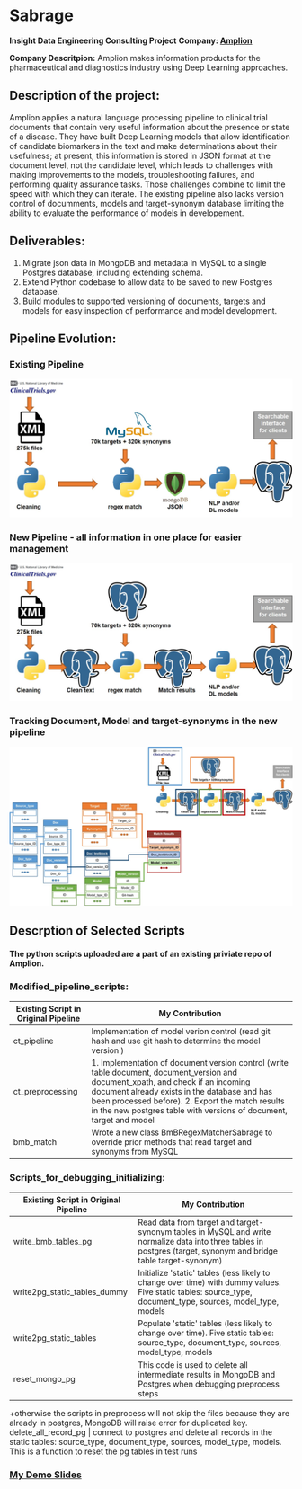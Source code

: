 # Sabrage
**Insight Data Engineering Consulting Project**
**Company: [Amplion](http://www.amplion.com/about)**

**Company Descritpion:** Amplion makes information products for the pharmaceutical and diagnostics industry using Deep Learning approaches.

## **Description of the project:**
Amplion applies a natural language processing pipeline to clinical trial documents that contain very useful information about the presence or state of a disease. They have built Deep Learning models that allow identification of candidate biomarkers in the text and make determinations about their usefulness; at present, this information is stored in JSON format at the document level, not the candidate level, which leads to challenges with making improvements to the models, troubleshooting failures, and performing quality assurance tasks. Those challenges combine to limit the speed with which they can iterate. The existing pipeline also lacks version control of documments, models and target-synonym database limiting the ability to evaluate the performance of models in developement.

## **Deliverables:**
1. Migrate json data in MongoDB and metadata in MySQL to a single Postgres database, including extending schema.
2. Extend Python codebase to allow data to be saved to new Postgres database.
3. Build modules to supported versioning of documents, targets and models for easy inspection of performance and model development.

## **Pipeline Evolution:**
### **Existing Pipeline**
![Existing Pipeline](https://github.com/HelingZ7/Insight_DE_Sabrage/blob/master/docs/Existing_pipeline.jpg?raw=true)

### **New Pipeline - all information in one place for easier management**
![New Pipeline](https://github.com/HelingZ7/Insight_DE_Sabrage/blob/master/docs/New_pipeline_only.jpg?raw=true)

### **Tracking Document, Model and target-synonyms in the new pipeline**
![New Pipeline with Schema](https://github.com/HelingZ7/Insight_DE_Sabrage/blob/master/docs/New_pipeline.jpg?raw=true)

## Descrption of Selected Scripts
#### The python scripts uploaded are a part of an existing priviate repo of Amplion. 
### Modified_pipeline_scripts:
| Existing Script in Original Pipeline | My Contribution |
| --- | --- |
| ct_pipeline |  Implementation of model verion control (read git hash and use git hash to determine the model version ) |
|ct_preprocessing| 1. Implementation of document version control (write table document, document_version and document_xpath, and check if an incoming document already exists in the database and has been processed before). 2. Export the match results in the new postgres table with versions of document, target and model |
|bmb_match | Wrote a new class BmBRegexMatcherSabrage to override prior methods that read target and synonyms from MySQL |

### Scripts_for_debugging_initializing:
Existing Script in Original Pipeline | My Contribution
| --- | --- |
write_bmb_tables_pg | Read data from target and target-synonym tables in MySQL and write normalize data into three tables in postgres (target, synonym and bridge table target-synonym)
write2pg_static_tables_dummy | Initialize 'static' tables (less likely to change over time) with dummy values. Five static tables: source_type, document_type, sources, model_type, models  
write2pg_static_tables | Populate 'static' tables (less likely to change over time). Five static tables: source_type, document_type, sources, model_type, models  
reset_mongo_pg | This code is used to delete all intermediate results in MongoDB and Postgres when debugging preprocess steps
+otherwise the scripts in preprocess will not skip the files because they are already in postgres, MongoDB will raise error for duplicated key.
delete_all_record_pg | connect to postgres and delete all records in the static tables: source_type, document_type, sources, model_type, models. This is a function to reset the pg tables in test runs
 


### [My Demo Slides](https://docs.google.com/presentation/d/1Q8tELHN3Fg_cCddaM5QqEJ05cOOhHs2ef9wk1n0puhU/edit?usp=sharing)
